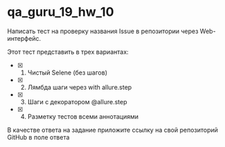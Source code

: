 # qa_guru_19_hw_10

Написать тест на проверку названия Issue в репозитории через Web-интерфейс.


Этот тест представить в трех вариантах:

* [x] 1. Чистый Selene (без шагов)
* [x] 2. Лямбда шаги через with allure.step
* [x] 3. Шаги с декоратором @allure.step
* [x] 4. Разметку тестов всеми аннотациями

В качестве ответа на задание приложите ссылку на свой репозиторий GitHub в поле ответа
